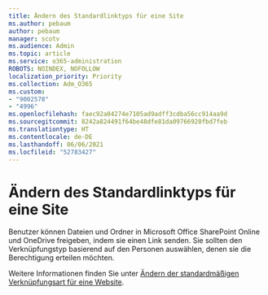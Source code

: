 ```yaml
---
title: Ändern des Standardlinktyps für eine Site
ms.author: pebaum
author: pebaum
manager: scotv
ms.audience: Admin
ms.topic: article
ms.service: o365-administration
ROBOTS: NOINDEX, NOFOLLOW
localization_priority: Priority
ms.collection: Adm_O365
ms.custom:
- "9002578"
- "4996"
ms.openlocfilehash: faec92a04274e7105ad9adff3cdba56cc914aa9d
ms.sourcegitcommit: 8242a824491f64be48dfe81da09766920fbd7feb
ms.translationtype: HT
ms.contentlocale: de-DE
ms.lasthandoff: 06/06/2021
ms.locfileid: "52783427"
---
```

# <a name="change-the-default-link-type-for-a-site"></a>Ändern des Standardlinktyps für eine Site

Benutzer können Dateien und Ordner in Microsoft Office SharePoint Online und OneDrive freigeben, indem sie einen Link senden. Sie sollten den Verknüpfungstyp basierend auf den Personen auswählen, denen sie die Berechtigung erteilen möchten.

Weitere Informationen finden Sie unter [Ändern der standardmäßigen Verknüpfungsart für eine Website](/sharepoint/change-default-sharing-link).
